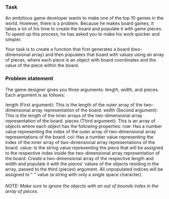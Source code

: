 ### Task

An ambitious game developer wants to make one of the top 10 games in the world. However, there is a problem. Because he makes board games, it takes a lot of his time to create the board and populate it with game pieces. To speed up this process, he has asked you to make his work quicker and simpler.

Your task is to create a function that first generates a board (two-dimensional array) and then populates that board with values using an array of pieces, where each piece is an object with board coordinates and the value of the piece within the board.

### Problem statement

The game designer gives you three arguments: length, width, and pieces. Each argument is as follows:

length (First argument): This is the length of the outer array of the two-dimensional array representation of the board.
width (Second argument): This is the length of the inner arrays of the two-dimensional array representation of the board.
pieces (Third argument): This is an array of objects where each object has the following properties:
row: Has a number value representing the index of the outer array of two-dimensional array representations of the board.
col: Has a number value representing the index of the inner array of two-dimensional array representations of the board.
value: Is the string value representing the piece that will be assigned to the respective index inside the two-dimensional array representation of the board.
Create a two-dimensional array of the respective length and width and populate it with the pieces’ values of the objects residing in the array, passed to the third (pieces) argument. All unpopulated indices will be assigned to " " value (a string with only a single space character).

###### NOTE: Make sure to ignore the objects with an out of bounds index in the array of pieces.
